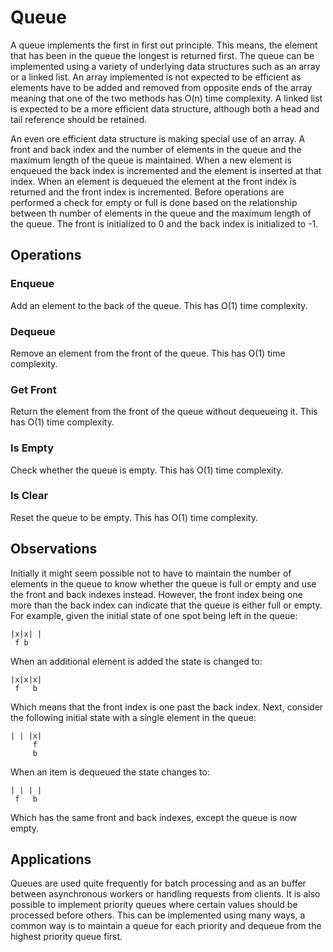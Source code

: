 # Queue

A queue implements the first in first out principle. This means, the element that has been in the queue the longest is returned first. The queue can be implemented using a variety of underlying data structures such as an array or a linked list. An array implemented is not expected to be efficient as elements have to be added and removed from opposite ends of the array meaning that one of the two methods has O(n) time complexity. A linked list is expected to be a more efficient data structure, although both a head and tail reference should be retained.

An even ore efficient data structure is making special use of an array. A front and back index and the number of elements in the queue and the maximum length of the queue is maintained. When a new element is enqueued the back index is incremented and the element is inserted at that index. When an element is dequeued the element at the front index is returned and the front index is incremented. Before operations are performed a check for empty or full is done based on the relationship between th number of elements in the queue and the maximum length of the queue. The front is initialized to 0 and the back index is initialized to -1.

## Operations

### Enqueue

Add an element to the back of the queue. This has O(1) time complexity.

### Dequeue

Remove an element from the front of the queue. This has O(1) time complexity.

### Get Front

Return the element from the front of the queue without dequeueing it. This has O(1) time complexity.

### Is Empty

Check whether the queue is empty. This has O(1) time complexity.

### Is Clear

Reset the queue to be empty. This has O(1) time complexity.

## Observations

Initially it might seem possible not to have to maintain the number of elements in the queue to know whether the queue is full or empty and use the front and back indexes instead. However, the front index being one more than the back index can indicate that the queue is either full or empty. For example, given the initial state of one spot being left in the queue:

```
|x|x| |
 f b
```

When an additional element is added the state is changed to:

```
|x|x|x|
 f   b
```

Which means that the front index is one past the back index. Next, consider the following initial state with a single element in the queue:

```
| | |x|
     f
     b
```

When an item is dequeued the state changes to:

```
| | | |
 f   b
```

Which has the same front and back indexes, except the queue is now empty.

## Applications

Queues are used quite frequently for batch processing and as an buffer between asynchronous workers or handling requests from clients. It is also possible to implement priority queues where certain values should be processed before others. This can be implemented using many ways, a common way is to maintain a queue for each priority and dequeue from the highest priority queue first.
